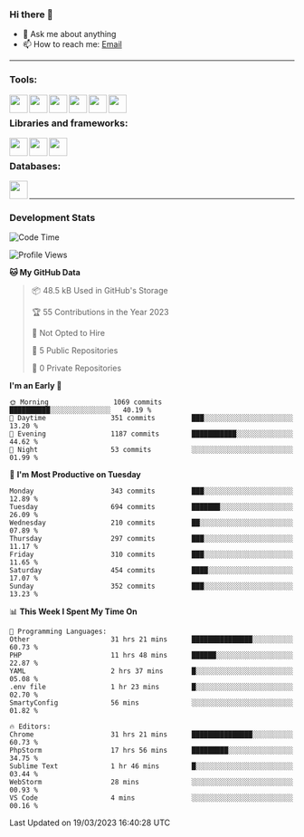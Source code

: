 ### Hi there 👋

- 💬 Ask me about anything
- 📫 How to reach me: [Email]

---

### Tools:
<img align='left' height="32" width="32" src="https://cdn.jsdelivr.net/npm/simple-icons@4.8.0/icons/phpstorm.svg" />
<img align='left' height="32" width="32" src="https://cdn.jsdelivr.net/npm/simple-icons@4.8.0/icons/webstorm.svg" />
<img align='left' height="32" width="32" src="https://cdn.jsdelivr.net/npm/simple-icons@4.8.0/icons/visualstudiocode.svg" />
<img align='left' height="32" width="32" src="https://cdn.jsdelivr.net/npm/simple-icons@4.8.0/icons/sublimetext.svg" />
<img align='left' height="32" width="32" src="https://cdn.jsdelivr.net/npm/simple-icons@4.8.0/icons/laragon.svg" />
<img align='left' height="32" width="32" src="https://cdn.jsdelivr.net/npm/simple-icons@4.8.0/icons/docker.svg" />
<br>

### Libraries and frameworks:
<img align='left' height="32" width="32" src="https://cdn.jsdelivr.net/npm/simple-icons@4.8.0/icons/laravel.svg" />
<img align='left' height="32" width="32" src="https://cdn.jsdelivr.net/npm/simple-icons@4.8.0/icons/vue-dot-js.svg" />
<img align='left' height="32" width="32" src="https://cdn.jsdelivr.net/npm/simple-icons@4.8.0/icons/jquery.svg" />
<br>

### Databases:
<img align='left' height="32" width="32" src="https://cdn.jsdelivr.net/npm/simple-icons@4.8.0/icons/mysql.svg" />
<br>

---
### Development Stats
<!--START_SECTION:waka-->
![Code Time](http://img.shields.io/badge/Code%20Time-1%2C124%20hrs%2028%20mins-blue)

![Profile Views](http://img.shields.io/badge/Profile%20Views-0-blue)

**🐱 My GitHub Data** 

> 📦 48.5 kB Used in GitHub's Storage 
 > 
> 🏆 55 Contributions in the Year 2023
 > 
> 🚫 Not Opted to Hire
 > 
> 📜 5 Public Repositories 
 > 
> 🔑 0 Private Repositories 
 > 
**I'm an Early 🐤** 

```text
🌞 Morning                1069 commits        ██████████░░░░░░░░░░░░░░░   40.19 % 
🌆 Daytime                351 commits         ███░░░░░░░░░░░░░░░░░░░░░░   13.20 % 
🌃 Evening                1187 commits        ███████████░░░░░░░░░░░░░░   44.62 % 
🌙 Night                  53 commits          ░░░░░░░░░░░░░░░░░░░░░░░░░   01.99 % 
```
📅 **I'm Most Productive on Tuesday** 

```text
Monday                   343 commits         ███░░░░░░░░░░░░░░░░░░░░░░   12.89 % 
Tuesday                  694 commits         ███████░░░░░░░░░░░░░░░░░░   26.09 % 
Wednesday                210 commits         ██░░░░░░░░░░░░░░░░░░░░░░░   07.89 % 
Thursday                 297 commits         ███░░░░░░░░░░░░░░░░░░░░░░   11.17 % 
Friday                   310 commits         ███░░░░░░░░░░░░░░░░░░░░░░   11.65 % 
Saturday                 454 commits         ████░░░░░░░░░░░░░░░░░░░░░   17.07 % 
Sunday                   352 commits         ███░░░░░░░░░░░░░░░░░░░░░░   13.23 % 
```


📊 **This Week I Spent My Time On** 

```text
💬 Programming Languages: 
Other                    31 hrs 21 mins      ███████████████░░░░░░░░░░   60.73 % 
PHP                      11 hrs 48 mins      ██████░░░░░░░░░░░░░░░░░░░   22.87 % 
YAML                     2 hrs 37 mins       █░░░░░░░░░░░░░░░░░░░░░░░░   05.08 % 
.env file                1 hr 23 mins        █░░░░░░░░░░░░░░░░░░░░░░░░   02.70 % 
SmartyConfig             56 mins             ░░░░░░░░░░░░░░░░░░░░░░░░░   01.82 % 

🔥 Editors: 
Chrome                   31 hrs 21 mins      ███████████████░░░░░░░░░░   60.73 % 
PhpStorm                 17 hrs 56 mins      █████████░░░░░░░░░░░░░░░░   34.75 % 
Sublime Text             1 hr 46 mins        █░░░░░░░░░░░░░░░░░░░░░░░░   03.44 % 
WebStorm                 28 mins             ░░░░░░░░░░░░░░░░░░░░░░░░░   00.93 % 
VS Code                  4 mins              ░░░░░░░░░░░░░░░░░░░░░░░░░   00.16 % 
```


 Last Updated on 19/03/2023 16:40:28 UTC
<!--END_SECTION:waka-->

[huyviet]: https://huyviet.vn/
[EMAIl]: https://mail.google.com/mail/u/0/?fs=1&tf=cm&source=mailto&to=huynguyenviet0110@gmail.com
